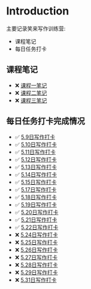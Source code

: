 # Introduction

主要记录笑来写作训练营:

* 课程笔记
* 每日任务打卡

## 课程笔记

* ❌  [课程一笔记](ke-cheng-bi-ji/ke-cheng-yi-bi-ji.md)
* ❌  [课程二笔记](ke-cheng-bi-ji/ke-cheng-er-bi-ji.md)
* ❌  [课程三笔记](ke-cheng-bi-ji/ke-cheng-san-bi-ji.md)

## 每日任务打卡完成情况

- ✅  [5.9日写作打卡](xie-zuo-da-ka/5.9-ri-xie-zuo-da-ka.md)
- ✅  [5.10日写作打卡](xie-zuo-da-ka/5.10-ri-xie-zuo-da-ka.md)
- ✅  [5.11日写作打卡](xie-zuo-da-ka/5.11-ri-xie-zuo-da-ka.md)
- ✅  [5.12日写作打卡](xie-zuo-da-ka/5.12-ri-xie-zuo-da-ka.md)
- ✅  [5.13日写作打卡](xie-zuo-da-ka/5.13-ri-xie-zuo-da-ka.md)
- ✅  [5.14日写作打卡](xie-zuo-da-ka/5.14-ri-xie-zuo-da-ka.md)
- ✅  [5.15日写作打卡](xie-zuo-da-ka/5.15-ri-xie-zuo-da-ka.md)
- ✅  [5.17日写作打卡](xie-zuo-da-ka/5.17-ri-xie-zuo-da-ka.md)
- ✅  [5.18日写作打卡](xie-zuo-da-ka/5.18-ri-xie-zuo-da-ka.md)
- ✅  [5.19日写作打卡](xie-zuo-da-ka/5.19-ri-xie-zuo-da-ka.md)
- ✅  [5.20日写作打卡](xie-zuo-da-ka/5.20-ri-xie-zuo-da-ka.md)
- ✅  [5.21日写作打卡](xie-zuo-da-ka/5.21-ri-xie-zuo-da-ka.md)
- ✅  [5.22日写作打卡](xie-zuo-da-ka/5.22-ri-xie-zuo-da-ka.md)
- ❌  [5.24日写作打卡](xie-zuo-da-ka/5.24-ri-xie-zuo-da-ka.md)
- ❌  [5.25日写作打卡](xie-zuo-da-ka/5.25-ri-xie-zuo-da-ka.md)
- ❌  [5.26日写作打卡](xie-zuo-da-ka/5.26-ri-xie-zuo-da-ka.md)
- ❌  [5.27日写作打卡](xie-zuo-da-ka/5.27-ri-xie-zuo-da-ka.md)
- ❌  [5.28日写作打卡](xie-zuo-da-ka/5.28-ri-xie-zuo-da-ka.md)
- ❌  [5.29日写作打卡](xie-zuo-da-ka/5.29-ri-xie-zuo-da-ka.md)
- ❌  [5.31日写作打卡](xie-zuo-da-ka/5.31-ri-xie-zuo-da-ka.md)

